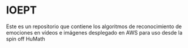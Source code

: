 # IOEPT
Este es un repositorio que contiene los algoritmos de reconocimiento de emociones en vídeos e imágenes desplegado en AWS para uso desde la spin off HuMath
